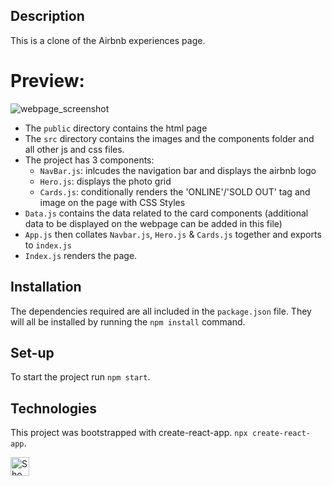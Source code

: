 ## Description

This is a clone of the Airbnb experiences page.

# Preview:

![webpage_screenshot](https://user-images.githubusercontent.com/65996001/211161771-287af7f5-567d-4685-ae38-0249aec21402.jpg)

- The `public` directory contains the html page
- The `src` directory contains the images and the components folder and all other js and css files.
- The project has 3 components:
  - `NavBar.js`: inlcudes the navigation bar and displays the airbnb logo
  - `Hero.js`: displays the photo grid
  - `Cards.js`: conditionally renders the 'ONLINE'/'SOLD OUT' tag and image on the page with CSS Styles
- `Data.js` contains the data related to the card components (additional data to be displayed on the webpage can be added in this file)
- `App.js` then collates `Navbar.js`, `Hero.js` & `Cards.js` together and exports to `index.js`
- `Index.js` renders the page.

## Installation

The dependencies required are all included in the `package.json` file. They will all be installed by running the `npm install` command.

## Set-up

To start the project run `npm start`.

## Technologies

This project was bootstrapped with create-react-app. `npx create-react-app`.

<picture>
  <source media="(prefers-color-scheme: dark)" srcset="https://cdn.icon-icons.com/icons2/2415/PNG/512/react_original_wordmark_logo_icon_146375.png">
  <source media="(prefers-color-scheme: light)" srcset="https://cdn.icon-icons.com/icons2/2415/PNG/512/react_original_wordmark_logo_icon_146375.png">
  <img width="30px" alt="Shows a logo of c-sharp" src="https://cdn.icon-icons.com/icons2/2415/PNG/512/react_original_wordmark_logo_icon_146375.png">
</picture>
